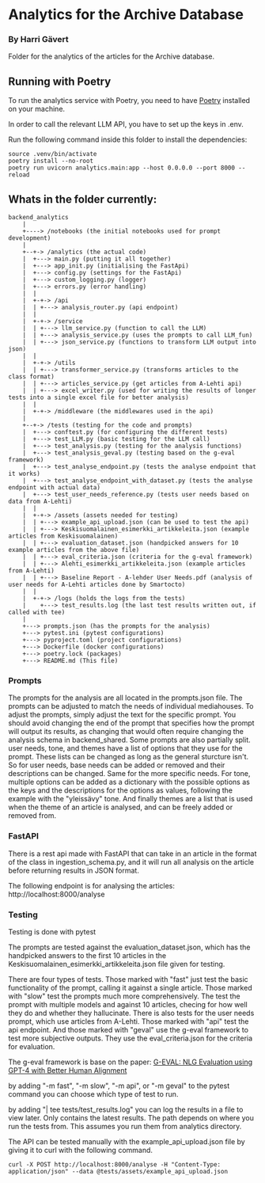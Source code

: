 # Analytics for the Archive Database
### By Harri Gävert

Folder for the analytics of the articles for the Archive database. 

## Running with Poetry

To run the analytics service with Poetry, you need to have [Poetry](https://python-poetry.org/docs/#installation) installed on your machine. 

In order to call the relevant LLM API, you have to set up the keys in .env.

Run the following command inside this folder to install the dependencies:
```shell
source .venv/bin/activate
poetry install --no-root
poetry run uvicorn analytics.main:app --host 0.0.0.0 --port 8000 --reload
```

## Whats in the folder currently:
```
backend_analytics
    |   
    +----> /notebooks (the initial notebooks used for prompt development)
    |
    +--+-> /analytics (the actual code)
    |  +---> main.py (putting it all together)
    |  +---> app_init.py (initialising the FastApi)
    |  +---> config.py (settings for the FastApi)
    |  +---> custom_logging.py (logger)
    |  +---> errors.py (error handling)
    |  |
    |  +-+-> /api
    |  | +---> analysis_router.py (api endpoint)
    |  |
    |  +-+-> /service
    |  | +---> llm_service.py (function to call the LLM)
    |  | +---> analysis_service.py (uses the prompts to call LLM_fun)
    |  | +---> json_service.py (functions to transform LLM output into json)
    |  |
    |  +-+-> /utils
    |  | +---> transformer_service.py (transforms articles to the class format)
    |  | +---> articles_service.py (get articles from A-Lehti api)
    |  | +---> excel_writer.py (used for writing the results of longer tests into a single excel file for better analysis)
    |  |
    |  +-+-> /middleware (the middlewares used in the api)
    |
    +--+-> /tests (testing for the code and prompts)
    |  +---> conftest.py (for configuring the different tests)
    |  +---> test_LLM.py (basic testing for the LLM call)
    |  +---> test_analysis.py (testing for the analysis functions)
    |  +---> test_analysis_geval.py (testing based on the g-eval framework)
    |  +---> test_analyse_endpoint.py (tests the analyse endpoint that it works)
    |  +---> test_analyse_endpoint_with_dataset.py (tests the analyse endpoint with actual data) 
    |  +---> test_user_needs_reference.py (tests user needs based on data from A-Lehti)
    |  |
    |  +-+-> /assets (assets needed for testing)
    |  | +---> example_api_upload.json (can be used to test the api)
    |  | +---> Keskisuomalainen_esimerkki_artikkeleita.json (example articles from Keskisuomalainen)
    |  | +---> evaluation_dataset.json (handpicked answers for 10 example articles from the above file)
    |  | +---> eval_criteria.json (criteria for the g-eval framework)
    |  | +---> Alehti_esimerkki_artikkeleita.json (example articles from A-Lehti)
    |  | +---> Baseline Report - A-lehder User Needs.pdf (analysis of user needs for A-Lehti articles done by Smartocto)
    |  |
    |  +-+-> /logs (holds the logs from the tests)
    |    +---> test_results.log (the last test results written out, if called with tee)
    |
    +---> prompts.json (has the prompts for the analysis)
    +---> pytest.ini (pytest configurations)
    +---> pyproject.toml (project configurations)
    +---> Dockerfile (docker configurations)
    +---> poetry.lock (packages)
    +---> README.md (This file)
```

### Prompts

The prompts for the analysis are all located in the prompts.json file. The prompts can be adjusted to match the needs of individual mediahouses. To adjust the prompts, simply adjust the text for the specific prompt. You should avoid changing the end of the prompt that specifies how the prompt will output its results, as changing that would often require changing the analysis schema in backend_shared. Some prompts are also partially split. user needs, tone, and themes have a list of options that they use for the prompt. These lists can be changed as long as the general sturcture isn't. So for user needs, base needs can be added or removed and their descriptions can be changed. Same for the more specific needs. For tone, multiple options can be added as a dictionary with the possible options as the keys and the descriptions for the options as values, following the example with the "yleissävy" tone. And finally themes are a list that is used when the theme of an article is analysed, and can be freely added or removed from. 

### FastAPI

There is a rest api made with FastAPI that can take in an article in the format of the class in ingestion_schema.py, and it will run all analysis on the article before returning results in JSON format.

The following endpoint is for analysing the articles: http://localhost:8000/analyse

### Testing

Testing is done with pytest

The prompts are tested against the evaluation_dataset.json, which has the handpicked answers to the first 10 articles in the Keskisuomalainen_esimerkki_artikkeleita.json file given for testing.

There are four types of tests. Those marked with "fast" just test the basic functionality of the prompt, calling it against a single article. Those marked with "slow" test the prompts much more comprehensively. The test the prompt with multiple models and against 10 articles, checing for how well they do and whether they hallucinate. There is also tests for the user needs prompt, which use articles from A-Lehti. Those marked with "api" test the api endpoint. And those marked with "geval" use the g-eval framework to test more subjective outputs. They use the eval_criteria.json for the criteria for evaluation.

The g-eval framework is base on the paper: [G-EVAL: NLG Evaluation using GPT-4 with Better Human Alignment](https://aclanthology.org/2023.emnlp-main.153.pdf)

by adding "-m fast", "-m slow", "-m api", or "-m geval" to the pytest command you can choose which type of test to run.

by adding "| tee tests/test_results.log" you can log the results in a file to view later. Only contains the latest results. The path depends on where you run the tests from. This assumes you run them from analytics directory.

The API can be tested manually with the example_api_upload.json file by giving it to curl with the following command.
```
curl -X POST http://localhost:8000/analyse -H "Content-Type: application/json" --data @tests/assets/example_api_upload.json
```
